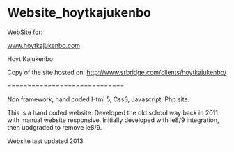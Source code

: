 # Website_hoytkajukenbo


WebSite for:

www.hoytkajukenbo.com

Hoyt Kajukenbo

Copy of the site hosted on: http://www.srbridge.com/clients/hoytkajukenbo/

=============================

Non framework, hand coded Html 5, Css3, Javascript, Php site.

This is a hand coded website.
Developed the old school way back in 2011 with manual website responsive.
Initially developed with ie8/9 integration, then updgraded to remove ie8/9.

Website last updated 2013
